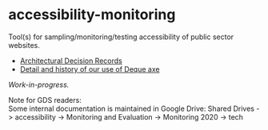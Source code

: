 # accessibility-monitoring

Tool(s) for sampling/monitoring/testing accessibility of public sector websites.

* [Architectural Decision Records](https://github.com/alphagov/accessibility-monitoring/tree/master/docs/architecture/adrs)
* [Detail and history of our use of Deque axe](https://github.com/alphagov/accessibility-monitoring/blob/master/docs/axe-usage.md)


_Work-in-progress._

Note for GDS readers:    
Some internal documentation is maintained in Google Drive:
Shared Drives -> accessibility -> Monitoring and Evaluation -> Monitoring 2020 -> tech
